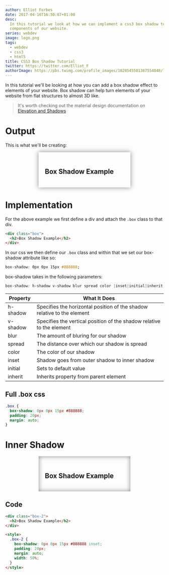 ```yaml
---
author: Elliot Forbes
date: 2017-04-16T16:50:07+01:00
desc:
  In this tutorial we look at how we can implement a css3 box shadow to
  components of our website.
series: webdev
image: logo.png
tags:
  - webdev
  - css3
  - html5
title: CSS3 Box Shadow Tutorial
twitter: https://twitter.com/Elliot_F
authorImage: https://pbs.twimg.com/profile_images/1028545501367554048/lzr43cQv_400x400.jpg
---
```


In this tutorial we'll be looking at how you can add a box shadow effect to
elements of your website. Box shadow can help turn elements of your website from
flat structures to almost 3D like.

> It's worth checking out the material design documentation on
> [Elevation and Shadows](https://material.io/guidelines/material-design/elevation-shadows.html)

# Output

This is what we'll be creating:

<div class="box">
  <h2>Box Shadow Example</h2>
</div>

<style>
.box {
  box-shadow: 0px 0px 15px #888888;
  padding: 20px;
  margin: auto;
  width: 50%;
}
</style>

# Implementation

For the above example we first define a div and attach the `.box` class to that
div.

```html
<div class="box">
  <h2>Box Shadow Example</h2>
</div>
```

In our css we then define our `.box` class and within that we set our box-shadow
attribute like so:

```css
box-shadow: 0px 0px 15px #888888;
```

box-shadow takes in the following parameters:

```css
box-shadow: h-shadow v-shadow blur spread color |inset|initial|inherit;
```

| Property | What It Does                                                            |
| -------- | ----------------------------------------------------------------------- |
| h-shadow | Specifies the horizontal position of the shadow relative to the element |
| v-shadow | Specifies the vertical position of the shadow relative to the element   |
| blur     | The amount of bluring for our shadow                                    |
| spread   | The distance over which our shadow is spread                            |
| color    | The color of our shadow                                                 |
| inset    | Shadow goes from outer shadow to inner shadow                           |
| initial  | Sets to default value                                                   |
| inherit  | Inherits property from parent element                                   |

## Full .box css

```css
.box {
  box-shadow: 0px 0px 15px #888888;
  padding: 20px;
  margin: auto;
}
```

# Inner Shadow

<div class="box-2">
  <h2>Box Shadow Example</h2>
</div>

<style>
.box-2 {
  box-shadow: 0px 0px 15px #888888 inset;
  padding: 20px;
  margin: auto;
  width: 50%;
}
</style>

## Code

```html
<div class="box-2">
  <h2>Box Shadow Example</h2>
</div>

<style>
  .box-2 {
    box-shadow: 0px 0px 15px #888888 inset;
    padding: 20px;
    margin: auto;
    width: 50%;
  }
</style>
```
